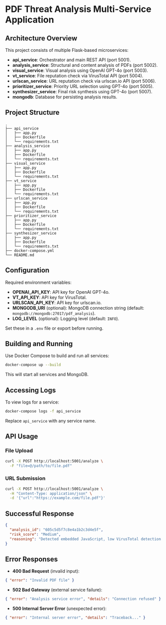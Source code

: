 # PDF Threat Analysis Multi-Service Application

## Architecture Overview

This project consists of multiple Flask-based microservices:

- **api_service**: Orchestrator and main REST API (port 5001).
- **analysis_service**: Structural and content analysis of PDFs (port 5002).
- **visual_service**: Visual analysis using OpenAI GPT-4o (port 5003).
- **vt_service**: File reputation check via VirusTotal API (port 5004).
- **urlscan_service**: URL reputation check via urlscan.io API (port 5006).
- **prioritizer_service**: Priority URL selection using GPT-4o (port 5005).
- **synthesizer_service**: Final risk synthesis using GPT-4o (port 5007).
- **mongodb**: Database for persisting analysis results.

## Project Structure

```
.
├── api_service
│   ├── app.py
│   ├── Dockerfile
│   └── requirements.txt
├── analysis_service
│   ├── app.py
│   ├── Dockerfile
│   └── requirements.txt
├── visual_service
│   ├── app.py
│   ├── Dockerfile
│   └── requirements.txt
├── vt_service
│   ├── app.py
│   ├── Dockerfile
│   └── requirements.txt
├── urlscan_service
│   ├── app.py
│   ├── Dockerfile
│   └── requirements.txt
├── prioritizer_service
│   ├── app.py
│   ├── Dockerfile
│   └── requirements.txt
├── synthesizer_service
│   ├── app.py
│   ├── Dockerfile
│   └── requirements.txt
├── docker-compose.yml
└── README.md
```

## Configuration

Required environment variables:

- **OPENAI_API_KEY**: API key for OpenAI GPT-4o.
- **VT_API_KEY**: API key for VirusTotal.
- **URLSCAN_API_KEY**: API key for urlscan.io.
- **MONGODB_URI** (optional): MongoDB connection string (default: `mongodb://mongodb:27017/pdf_analysis`).
- **LOG_LEVEL** (optional): Logging level (default: `INFO`).

Set these in a `.env` file or export before running.

## Building and Running

Use Docker Compose to build and run all services:

```bash
docker-compose up --build
```

This will start all services and MongoDB.

## Accessing Logs

To view logs for a service:

```bash
docker-compose logs -f api_service
```

Replace `api_service` with any service name.

## API Usage

### File Upload

```bash
curl -X POST http://localhost:5001/analyze \
  -F "file=@/path/to/file.pdf"
```

### URL Submission

```bash
curl -X POST http://localhost:5001/analyze \
  -H "Content-Type: application/json" \
  -d '{"url":"https://example.com/file.pdf"}'
```

## Successful Response

```json
{
  "analysis_id": "605c5d5f7c8e4a1b2c3d4e5f",
  "risk_score": "Medium",
  "reasoning": "Detected embedded JavaScript, low VirusTotal detection ratio, and suspicious URL redirection."
}
```

## Error Responses

- **400 Bad Request** (invalid input):

```json
{ "error": "Invalid PDF file" }
```

- **502 Bad Gateway** (external service failure):

```json
{ "error": "Analysis service error", "details": "Connection refused" }
```

- **500 Internal Server Error** (unexpected error):

```json
{ "error": "Internal server error", "details": "Traceback..." }
```